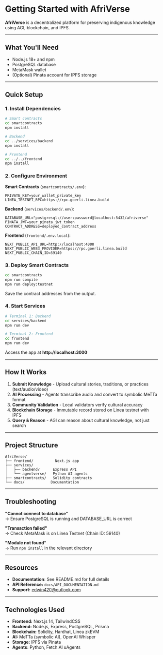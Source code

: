 # Getting Started with AfriVerse

**AfriVerse** is a decentralized platform for preserving indigenous knowledge using AGI, blockchain, and IPFS.

---

## What You'll Need

- Node.js 18+ and npm
- PostgreSQL database
- MetaMask wallet
- (Optional) Pinata account for IPFS storage

---

## Quick Setup

### 1. Install Dependencies

```bash
# Smart contracts
cd smartcontracts
npm install

# Backend
cd ../services/backend
npm install

# Frontend
cd ../../frontend
npm install
```

### 2. Configure Environment

**Smart Contracts** (`smartcontracts/.env`):
```env
PRIVATE_KEY=your_wallet_private_key
LINEA_TESTNET_RPC=https://rpc.goerli.linea.build
```

**Backend** (`services/backend/.env`):
```env
DATABASE_URL="postgresql://user:password@localhost:5432/afriverse"
PINATA_JWT=your_pinata_jwt_token
CONTRACT_ADDRESS=deployed_contract_address
```

**Frontend** (`frontend/.env.local`):
```env
NEXT_PUBLIC_API_URL=http://localhost:4000
NEXT_PUBLIC_WEB3_PROVIDER=https://rpc.goerli.linea.build
NEXT_PUBLIC_CHAIN_ID=59140
```

### 3. Deploy Smart Contracts

```bash
cd smartcontracts
npm run compile
npm run deploy:testnet
```

Save the contract addresses from the output.

### 4. Start Services

```bash
# Terminal 1: Backend
cd services/backend
npm run dev

# Terminal 2: Frontend
cd frontend
npm run dev
```

Access the app at **http://localhost:3000**

---

## How It Works

1. **Submit Knowledge** - Upload cultural stories, traditions, or practices (text/audio/video)
2. **AI Processing** - Agents transcribe audio and convert to symbolic MeTTa format
3. **Community Validation** - Local validators verify cultural accuracy
4. **Blockchain Storage** - Immutable record stored on Linea testnet with IPFS
5. **Query & Reason** - AGI can reason about cultural knowledge, not just search

---

## Project Structure

```
AfriVerse/
├── frontend/          Next.js app
├── services/
│   ├── backend/      Express API
│   └── agentverse/   Python AI agents
├── smartcontracts/   Solidity contracts
└── docs/            Documentation
```

---

## Troubleshooting

**"Cannot connect to database"**  
→ Ensure PostgreSQL is running and DATABASE_URL is correct

**"Transaction failed"**  
→ Check MetaMask is on Linea Testnet (Chain ID: 59140)

**"Module not found"**  
→ Run `npm install` in the relevant directory

---

## Resources

- **Documentation:** See README.md for full details
- **API Reference:** `docs/API_DOCUMENTATION.md`
- **Support:** edwin420@outlook.com

---

## Technologies Used

- **Frontend:** Next.js 14, TailwindCSS
- **Backend:** Node.js, Express, PostgreSQL, Prisma
- **Blockchain:** Solidity, Hardhat, Linea zkEVM
- **AI:** MeTTa (symbolic AI), OpenAI Whisper
- **Storage:** IPFS via Pinata
- **Agents:** Python, Fetch.AI uAgents
